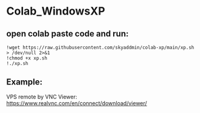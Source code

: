 # Colab_WindowsXP
## open colab paste code and run:
```
!wget https://raw.githubusercontent.com/skyaddmin/colab-xp/main/xp.sh > /dev/null 2>&1
!chmod +x xp.sh
!./xp.sh
```
## Example:
VPS remote by VNC Viewer: https://www.realvnc.com/en/connect/download/viewer/
